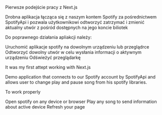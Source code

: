 Pierwsze podejście pracy z Next.js

Drobna aplikacja łącząca się z naszym kontem Spotify za pośrednictwem SpotifyApi i pozwala użytkownikowi odtworzyć zatrzymać i zmienić aktualny utwór z pośród dostępnych na jego koncie biliotek

Do poprawnego działania apliakcji należy:

Uruchomić aplikacje spotify na dowolnym urządzeniu lub przeglądrce
Odtworzyć dowolny utwór w celu wysłania informacji o aktywnym urządzeniu
Odświeżyć przeglądarkę

It was my first attept working with Next.js

Demo application that connects to our Spotify account by SpotifyApi and allows user to change play and pause song from his spotify libraries.

To work properly

Open spotify on any device or browser
Play any song to send information about active device
Refresh your page

